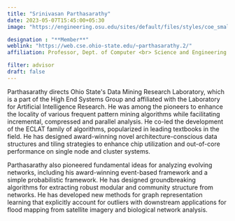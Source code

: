 ```yaml
---
title: "Srinivasan Parthasarathy"
date: 2023-05-07T15:45:00+05:30
image: "https://engineering.osu.edu/sites/default/files/styles/coe_smallest/public/2021-11/Srinivasan_Parthasarathy.jpg?itok=ZzdU_AKl"

designation : "**Member**"
weblink: "https://web.cse.ohio-state.edu/~parthasarathy.2/"
affiliation: Professor, Dept. of Computer <br> Science and Engineering <br> Ohio State University, USA 

filter: advisor
draft: false
---
```


Parthasarathy directs Ohio State's Data Mining Research Laboratory, which is a part of the High End Systems Group and affiliated with the Laboratory for Artificial Intelligence Research. He was among the pioneers to enhance the locality of various frequent pattern mining algorithms while facilitating incremental, compressed and parallel analysis. He co-led the development of the ECLAT family of algorithms, popularized in leading textbooks in the field. He has designed award-winning novel architecture-conscious data structures and tiling strategies to enhance chip utilization and out-of-core performance on single node and cluster systems.

Parthasarathy also pioneered fundamental ideas for analyzing evolving networks, including his award-winning event-based framework and a simple probabilistic framework. He has designed groundbreaking algorithms for extracting robust modular and community structure from networks. He has developed new methods for graph representation learning that explicitly account for outliers with downstream applications for flood mapping from satellite imagery and biological network analysis.